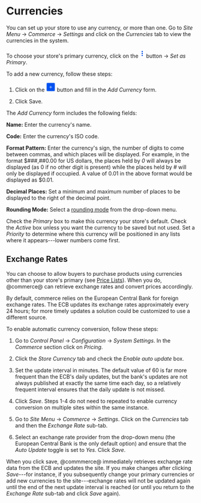 # Currencies

You can set up your store to use any currency, or more than one. Go to *Site
Menu* &rarr; *Commerce* &rarr; *Settings* and click on the *Currencies* tab to
view the currencies in the system.

To choose your store's primary currency, click on the
![Options](../../images/icon-options.png) button &rarr; *Set as Primary*.

To add a new currency, follow these steps:

1.  Click on the ![Add](../../images/icon-add.png) button and fill in the *Add
    Currency* form.

2.  Click Save.

The *Add Currency* form includes the following fields:

**Name:** Enter the currency's name.

**Code:** Enter the currency's ISO code.

**Format Pattern:** Enter the currency's sign, the number of digits to come
between commas, and which places will be displayed. For example, in the
format $###,##0.00 for US dollars, the places held by *0* will always be
displayed (as 0 if no other digit is present) while the places held by *#*
will only be displayed if occupied. A value of 0.01 in the above format
would be displayed as $0.01.

**Decimal Places:** Set a minimum and maximum number of places to be
displayed to the right of the decimal point.

**Rounding Mode:** Select a 
[rounding mode](https:en.wikipedia.org/wiki/Rounding#Directed_rounding_to_an_integer)
from the drop-down menu.

Check the *Primary* box to make this currency your store's default. Check the
*Active* box unless you want the currency to be saved but not used. Set
a *Priority* to determine where this currency will be positioned in any lists
where it appears---lower numbers come first.

## Exchange Rates

You can choose to allow buyers to purchase products using currencies other than
your store's primary (see [Price
Lists](/web/liferay-emporio/documentation/-/knowledge_base/1-0/price-lists)).
When you do, @commerce@ can retrieve exchange rates and convert prices
accordingly.

By default, commerce relies on the European Central Bank for foreign exchange
rates. The ECB updates its exchange rates approximately every 24 hours; for more
timely updates a solution could be customized to use a different source.

To enable automatic currency conversion, follow these steps:

1.  Go to *Control Panel* &rarr; *Configuration* &rarr; *System Settings*. In
    the *Commerce* section click on *Pricing*.

2.  Click the *Store Currency* tab and check the *Enable auto update* box.

3.  Set the update interval in minutes. The default value of 60 is far more
    frequent than the ECB's daily updates, but the bank's updates are not always
    published at exactly the same time each day, so a relatively frequent
    interval ensures that the daily update is not missed.

4.  Click *Save*. Steps 1-4 do not need to repeated to enable currency
    conversion on multiple sites within the same instance.

5.  Go to *Site Menu* &rarr; *Commerce* &rarr; *Settings*. Click on the
    *Currencies* tab and then the *Exchange Rate* sub-tab.

6. Select an exchange rate provider from the drop-down menu (the European
   Central Bank is the only default option) and ensure that the *Auto Update*
   toggle is set to *Yes*. Click *Save*.

When you click save, @commmerce@ immediately retrieves exchange rate data from
the ECB and updates the site. If you make changes after clicking *Save*---for
instance, if you subsequently change your primary currencies or add new
currencies to the site---exchange rates will not be updated again until the end
of the next update interval is reached (or until you return to the *Exchange
Rate* sub-tab and click *Save* again).

